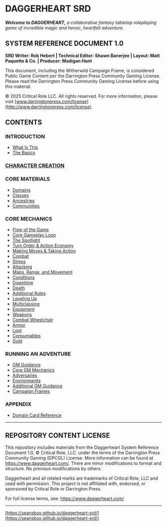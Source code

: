 # DAGGERHEART SRD

***Welcome to DAGGERHEART,*** *a collaborative fantasy tabletop roleplaying game of incredible magic and heroic, heartfelt adventure.*

## SYSTEM REFERENCE DOCUMENT 1.0

**SRD Writer: Rob Hebert | Technical Editor: Shawn Banerjee | Layout: Matt Paquette & Co. | Producer: Madigan Hunt**

This document, including the Witherwild Campaign Frame, is considered Public Game Content per the Darrington Press Community Gaming License. Please read the Darrington Press Community Gaming License before using this material.

© 2025 Critical Role LLC. All rights reserved. For more information, please visit [www.darringtonpress.com/license](http://www.darringtonpress.com/license).

## CONTENTS

### INTRODUCTION

- [What Is This](contents/What%20Is%20This.md)
- [The Basics](contents/The%20Basics.md)

### [CHARACTER CREATION](contents/Character%20Creation.md)

### CORE MATERIALS

- [Domains](contents/Domains.md)
- [Classes](contents/Classes.md)
- [Ancestries](contents/Ancestries.md)
- [Communities](contents/Communities.md)

### CORE MECHANICS

- [Flow of the Game](contents/Flow%20of%20the%20Game.md)
- [Core Gameplay Loop](contents/Core%20Gameplay%20Loop.md)
- [The Spotlight](contents/The%20Spotlight.md)
- [Turn Order & Action Economy](contents/Turn%20Order%20and%20Action%20Economy.md)
- [Making Moves & Taking Action](contents/Making%20Moves%20and%20Taking%20Action.md)
- [Combat](contents/Combat.md)
- [Stress](contents/Stress.md)
- [Attacking](contents/Attacking.md)
- [Maps, Range, and Movement](contents/Maps,%20Range,%20and%20Movement.md)
- [Conditions](contents/Conditions.md)
- [Downtime](contents/Downtime.md)
- [Death](contents/Death.md)
- [Additional Rules](contents/Additional%20Rules.md)
- [Leveling Up](contents/Leveling%20Up.md)
- [Multiclassing](contents/Multiclassing.md)
- [Equipment](contents/Equipment.md)
- [Weapons](contents/Weapons.md)
- [Combat Wheelchair](contents/Combat%20Wheelchair.md)
- [Armor](contents/Armor.md)
- [Loot](contents/Loot.md)
- [Consumables](contents/Consumables.md)
- [Gold](contents/Gold.md)

### RUNNING AN ADVENTURE

- [GM Guidance](contents/GM%20Guidance.md)
- [Core GM Mechanics](contents/Core%20GM%20Mechanics.md)
- [Adversaries](contents/Adversaries.md)
- [Environments](contents/Environments.md)
- [Additional GM Guidance](contents/Additional%20GM%20Guidance.md)
- [Campaign Frames](contents/Campaign%20Frames.md)

### APPENDIX

- [Domain Card Reference](contents/Domain%20Card%20Reference.md)

---

## REPOSITORY CONTENT LICENSE

This repository includes materials from the Daggerheart System Reference Document 1.0, © Critical Role, LLC. under the terms of the Darrington Press Community Gaming (DPCGL) License. More information can be found at https://www.daggerheart.com/. There are minor modifications to format and structure. No previous modifications by others.

Daggerheart and all related marks are trademarks of Critical Role, LLC and used with permission. This project is not affiliated with, endorsed, or sponsored by Critical Role or Darrington Press.

For full license terms, see: https://www.daggerheart.com/

---

[https://seansbox.github.io/daggerheart-srd/](https://seansbox.github.io/daggerheart-srd/)
